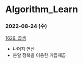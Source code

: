 # Algorithm_Learn
### 2022-08-24 (수)
[1629. 곱셈](https://www.acmicpc.net/problem/1629)
- 나머지 연산
- 분할 정복을 이용한 거듭제곱
